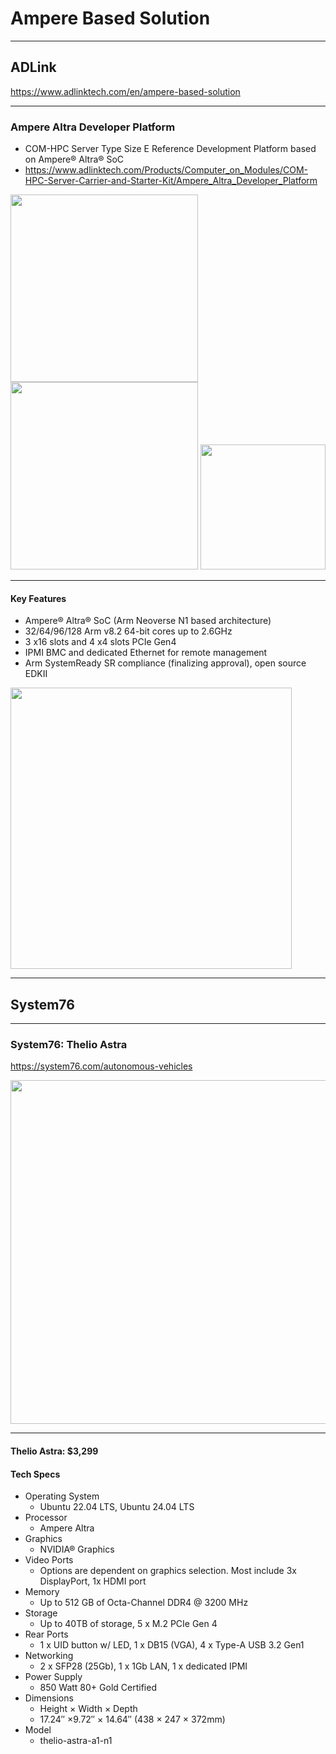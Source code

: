 # Ampere Based Solution


---
## ADLink

https://www.adlinktech.com/en/ampere-based-solution

---
### Ampere Altra Developer Platform
* COM-HPC Server Type Size E Reference Development Platform based on Ampere® Altra® SoC
* https://www.adlinktech.com/Products/Computer_on_Modules/COM-HPC-Server-Carrier-and-Starter-Kit/Ampere_Altra_Developer_Platform

<img src="https://github.com/user-attachments/assets/d6a1f36a-b55a-435b-adf7-43111e452907" width=300>
<img src="https://github.com/user-attachments/assets/8ecb4f10-c0ad-4cbb-9eb3-046c800ddd14" width=300>
<img src="https://github.com/user-attachments/assets/e40fd775-b8f5-4eed-818f-05a74acfbb48" width=200>

---
#### Key Features
* Ampere® Altra® SoC (Arm Neoverse N1 based architecture)
* 32/64/96/128 Arm v8.2 64-bit cores up to 2.6GHz
* 3 x16 slots and 4 x4 slots PCIe Gen4
* IPMI BMC and dedicated Ethernet for remote management
* Arm SystemReady SR compliance (finalizing approval), open source EDKII

<img src="https://github.com/user-attachments/assets/9c9d0049-ae22-4fb4-8683-734ca50c4b7e" width=450>

---
## System76

---
### System76: Thelio Astra

https://system76.com/autonomous-vehicles


<img src="https://github.com/user-attachments/assets/5823d43d-2c51-40bf-b6dc-d5fb2d9e985a" width=550>

---
#### Thelio Astra: **$3,299**

#### Tech Specs
* Operating System
    * Ubuntu 22.04 LTS, Ubuntu 24.04 LTS
* Processor
    * Ampere Altra
* Graphics
    * NVIDIA® Graphics
* Video Ports
    * Options are dependent on graphics selection. Most include 3x DisplayPort, 1x HDMI port
* Memory
    * Up to 512 GB of Octa-Channel DDR4 @ 3200 MHz
* Storage
    * Up to 40TB of storage, 5 x M.2 PCIe Gen 4
* Rear Ports
    * 1 x UID button w/ LED, 1 x DB15 (VGA), 4 x Type-A USB 3.2 Gen1
* Networking
    * 2 x SFP28 (25Gb), 1 x 1Gb LAN, 1 x dedicated IPMI
* Power Supply
    * 850 Watt 80+ Gold Certified
* Dimensions
    * Height × Width × Depth
    * 17.24″ ×9.72″ × 14.64″ (438 × 247 × 372mm)
* Model
    * thelio-astra-a1-n1
